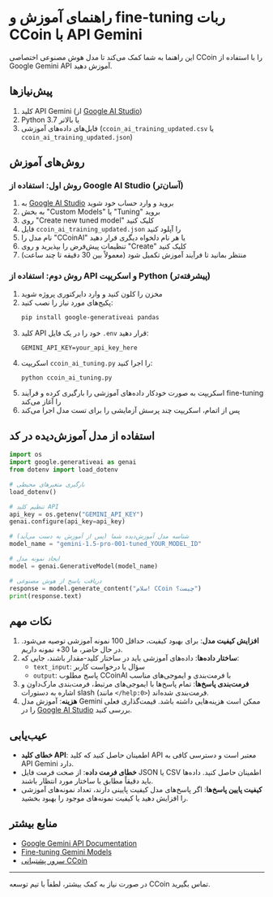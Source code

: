 # راهنمای آموزش و fine-tuning ربات CCoin با API Gemini

این راهنما به شما کمک می‌کند تا مدل هوش مصنوعی اختصاصی CCoin را با استفاده از Google Gemini API آموزش دهید.

## پیش‌نیازها

1. کلید API Gemini (از [Google AI Studio](https://ai.google.dev/))
2. Python 3.7 یا بالاتر
3. فایل‌های داده‌های آموزشی (`ccoin_ai_training_updated.csv` یا `ccoin_ai_training_updated.json`)

## روش‌های آموزش

### روش اول: استفاده از Google AI Studio (آسان‌تر)

1. به [Google AI Studio](https://ai.google.dev/) بروید و وارد حساب خود شوید
2. به بخش "Custom Models" یا "Tuning" بروید
3. روی "Create new tuned model" کلیک کنید
4. فایل `ccoin_ai_training_updated.json` را آپلود کنید
5. نام مدل را "CCoinAI" یا هر نام دلخواه دیگری قرار دهید
6. تنظیمات پیش‌فرض را بپذیرید و روی "Create" کلیک کنید
7. منتظر بمانید تا فرآیند آموزش تکمیل شود (معمولاً بین 30 دقیقه تا چند ساعت)

### روش دوم: استفاده از API و اسکریپت Python (پیشرفته‌تر)

1. مخزن را کلون کنید و وارد دایرکتوری پروژه شوید
2. پکیج‌های مورد نیاز را نصب کنید:
   ```bash
   pip install google-generativeai pandas
   ```
3. کلید API خود را در یک فایل `.env` قرار دهید:
   ```
   GEMINI_API_KEY=your_api_key_here
   ```
4. اسکریپت `ccoin_ai_tuning.py` را اجرا کنید:
   ```bash
   python ccoin_ai_tuning.py
   ```
5. اسکریپت به صورت خودکار داده‌های آموزشی را بارگیری کرده و فرآیند fine-tuning را آغاز می‌کند
6. پس از اتمام، اسکریپت چند پرسش آزمایشی را برای تست مدل اجرا می‌کند

## استفاده از مدل آموزش‌دیده در کد

```python
import os
import google.generativeai as genai
from dotenv import load_dotenv

# بارگیری متغیرهای محیطی
load_dotenv()

# تنظیم کلید API
api_key = os.getenv("GEMINI_API_KEY")
genai.configure(api_key=api_key)

# شناسه مدل آموزش‌دیده شما (پس از آموزش به دست می‌آید)
model_name = "gemini-1.5-pro-001-tuned_YOUR_MODEL_ID"

# ایجاد نمونه مدل
model = genai.GenerativeModel(model_name)

# دریافت پاسخ از هوش مصنوعی
response = model.generate_content("سلام! CCoin چیست؟")
print(response.text)
```

## نکات مهم

1. **افزایش کیفیت مدل**: برای بهبود کیفیت، حداقل 100 نمونه آموزشی توصیه می‌شود. در حال حاضر، ما 30+ نمونه داریم.
2. **ساختار داده‌ها**: داده‌های آموزشی باید در ساختار کلید-مقدار باشند، جایی که:
   - `text_input`: سؤال یا درخواست کاربر
   - `output`: پاسخ مطلوب CCoinAI با فرمت‌بندی و ایموجی‌های مناسب
3. **فرمت‌بندی پاسخ‌ها**: تمام پاسخ‌ها با ایموجی‌های مرتبط، فرمت‌بندی مارک‌داون و اشاره به دستورات slash (مانند `</help:0>`) فرمت‌بندی شده‌اند.
4. **هزینه**: آموزش مدل Gemini ممکن است هزینه‌هایی داشته باشد. قیمت‌گذاری فعلی را در [Google AI Studio](https://ai.google.dev/) بررسی کنید.

## عیب‌یابی

- **خطای کلید API**: اطمینان حاصل کنید که کلید API معتبر است و دسترسی کافی به API Gemini دارد.
- **خطای فرمت داده**: از صحت فرمت فایل JSON یا CSV اطمینان حاصل کنید. داده‌ها باید دقیقاً مطابق با ساختار مورد انتظار باشند.
- **کیفیت پایین پاسخ‌ها**: اگر پاسخ‌های مدل کیفیت پایینی دارند، تعداد نمونه‌های آموزشی را افزایش دهید یا کیفیت نمونه‌های موجود را بهبود بخشید.

## منابع بیشتر

- [Google Gemini API Documentation](https://ai.google.dev/docs)
- [Fine-tuning Gemini Models](https://ai.google.dev/docs/fine-tuning_overview)
- [سرور پشتیبانی CCoin](https://discord.gg/ccoin)

---

در صورت نیاز به کمک بیشتر، لطفاً با تیم توسعه CCoin تماس بگیرید.